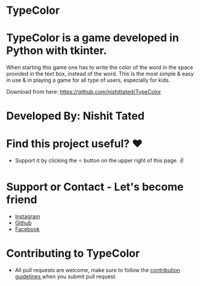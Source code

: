 # TypeColor

# TypeColor is a game developed in Python with tkinter.

When starting this game one has to write the color of the word in the space provided in the text box, instead of the word. This is the most simple & easy in use & in playing a game for all type of users, especially for kids. 

Download from here: https://github.com/nishittated/TypeColor

# Developed By:  Nishit Tated

# Find this project useful? ❤️
* Support it by clicking the ⭐️ button on the upper right of this page. ✌️

# Support or Contact - Let's become friend
* <a href="https://www.instagram.com/nishit.tated/">Instagram</a>
* <a href="https://www.github.com/nishittated/">Github</a>
* <a href="https://www.facebook.com/nishit.tated/">Facebook</a>

# Contributing to TypeColor
* All pull requests are welcome, make sure to follow the <a href="https://github.com/nishittated/TypeColor/blob/master/CONTRIBUTNG.MD">contribution guidelines </a>when you submit pull request.
